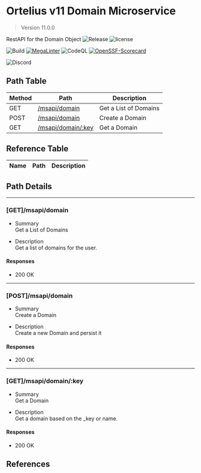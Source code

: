# Ortelius v11 Domain Microservice

> Version 11.0.0

RestAPI for the Domain Object
![Release](https://img.shields.io/github/v/release/ortelius/scec-validate-user?sort=semver)
![license](https://img.shields.io/github/license/ortelius/scec-validate-user)

![Build](https://img.shields.io/github/actions/workflow/status/ortelius/scec-validate-user/build-push-chart.yml)
[![MegaLinter](https://github.com/ortelius/scec-validate-user/workflows/MegaLinter/badge.svg?branch=main)](https://github.com/ortelius/scec-validate-user/actions?query=workflow%3AMegaLinter+branch%3Amain)
![CodeQL](https://github.com/ortelius/scec-validate-user/workflows/CodeQL/badge.svg)
[![OpenSSF-Scorecard](https://api.securityscorecards.dev/projects/github.com/ortelius/scec-validate-user/badge)](https://api.securityscorecards.dev/projects/github.com/ortelius/scec-validate-user)

![Discord](https://img.shields.io/discord/722468819091849316)

## Path Table

| Method | Path | Description |
| --- | --- | --- |
| GET | [/msapi/domain](#getmsapidomain) | Get a List of Domains |
| POST | [/msapi/domain](#postmsapidomain) | Create a Domain |
| GET | [/msapi/domain/:key](#getmsapidomainkey) | Get a Domain |

## Reference Table

| Name | Path | Description |
| --- | --- | --- |

## Path Details

***

### [GET]/msapi/domain

- Summary  
Get a List of Domains

- Description  
Get a list of domains for the user.

#### Responses

- 200 OK

***

### [POST]/msapi/domain

- Summary  
Create a Domain

- Description  
Create a new Domain and persist it

#### Responses

- 200 OK

***

### [GET]/msapi/domain/:key

- Summary  
Get a Domain

- Description  
Get a domain based on the _key or name.

#### Responses

- 200 OK

## References
